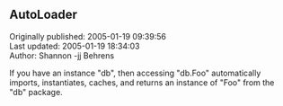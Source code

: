 ## AutoLoader  
Originally published: 2005-01-19 09:39:56  
Last updated: 2005-01-19 18:34:03  
Author: Shannon -jj Behrens  
  
If you have an instance "db", then accessing "db.Foo"
automatically imports, instantiates, caches, and returns an instance of "Foo"
from the "db" package.